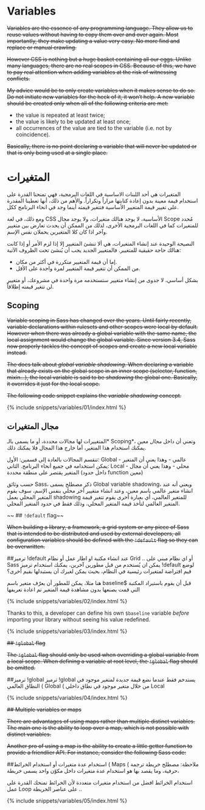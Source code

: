 
# Variables

~~Variables are the essence of any programming language. They allow us to reuse values without having to copy them over and over again. Most importantly, they make updating a value very easy. No more find and replace or manual crawling.~~

~~However CSS is nothing but a huge basket containing all our eggs. Unlike many languages, there are no real scopes in CSS. Because of this, we have to pay real attention when adding variables at the risk of witnessing conflicts.~~

~~My advice would be to only create variables when it makes sense to do so. Do not initiate new variables for the heck of it, it won’t help. A new variable should be created only when all of the following criteria are met:~~

 * the value is repeated at least twice;
 * the value is likely to be updated at least once;
 * all occurrences of the value are tied to the variable (i.e. not by coincidence).

~~Basically, there is no point declaring a variable that will never be updated or that is only being used at a single place.~~

# المتغيرات
المتغيرات هي أحد اللبنات الاساسية في اللغات البرمجية، فهي تمنحنا القدرة على استخدام قيمة معينة بدون إعادة كتابتها مراراً وتكراراً. والأهم من ذلك، أنها تعطينا المقدرة على تغيير قيمة المتغيير الأساسية فتتغير قيمته أينما وجد في انحاء البرنامج ككل.

ومع ذلك، في لغة CSS الأساسية، لا يوجد هنالك متغيرات، ولا يوجد مجال Scope مُحدد للمتغيرات كما في اللغات البرمجية الأخرى، لذلك من الممكن أن يحدث تعارض بين متغيير وآخر اذا كان كلا المتغيرين يحملان نفس الإسم.

النصيحة الوحيدة عند إنشاء المتغيرات، هي ألا تنشئ المتغيير إلا إذا لزم الأمر أو إذا كانت هنالك حاجة حقيقية للمتغيير. فالمتغيير الجديد يجب أن يُنشئ تحت الظروف الآتية:
* إما أن قيمة المتغيير متكررة في أكثر من مكان.
* من الممكن أن تتغير قيمة المتغيير لمرة واحدة على الأقل.

بشكل أساسي، لا جدوى من إنشاء متغيير ستستخدمه مرة واحدة في مشروعك، أو متغيير لن تتغير قيمته إطلاقاً.


## Scoping

~~Variable scoping in Sass has changed over the years. Until fairly recently, variable declarations within rulesets and other scopes were local by default. However when there was already a global variable with the same name, the local assignment would change the global variable. Since version 3.4, Sass now properly tackles the concept of scopes and create a new local variable instead.~~

~~The docs talk about *global variable shadowing*. When declaring a variable that already exists on the global scope in an inner scope (selector, function, mixin...), the local variable is said to be *shadowing* the global one. Basically, it overrides it just for the local scope.~~

~~The following code snippet explains the *variable shadowing* concept.~~

{% include snippets/variables/01/index.html %}

## مجال المتغيرات

المتغييرات لها مجالات محددة، أو ما يسمى بالـ* Scoping*، وتعني أن داخل *مجال* معين يمكنك استخدام هذا المتغير، أما خارج هذا المجال فلا يمكنك ذلك.

تنقسم المجالات بالعادة إلى قسمين:
الأول: Global - عالمي - وهذا يعني أن المتغير يمكن استخدامه في جميع أنحاء البرنامج.
الثاني: Local - محلي - وهذا يعني أن مجال المتغير يقتصر على منطقة محددة (داخل حدود function معين)


حسب وثائق Sass، ذكر مصطلح يسمى Global variable shadowing، ويعني أنه عند انشاء متغير عالمي باسم معين، وعند انشاء متغيير آخر محلي بنفس الإسم، سوف يقوم المتغير المحلي بعمل shadowing للمتغير العالمي، أي بعبارة أخرى يقوم تتغير قيمة المتغير العالمي لتأخذ قيمة المتغير المحلي، وذلك فقط في حدود المتغير المحلي.


~~  ## `!default` flag~~

~~When building a library, a framework, a grid system or any piece of Sass that is intended to be distributed and used by external developers, all configuration variables should be defined with the `!default` flag so they can be overwritten.~~


##ترميز !default
عند انشاء مكتبة او اطار عمل أو نظام Grid .. أو اي نظام مبني على Sass يمكن ان يُستخدم من قبل مطورين آخرين، يمكنك استخدام ترميز !default لوضع قيم افتراضة لمتغيرات رئيسية في النظام، بحيث يمكن لغيرك أن يستبدلها بقيم أخرى؟

هنا مثلا، يمكن للمطور أن يعرّف متغير باسم baseline$ قبل أن يقوم باستيراد المكتبة التي قمت بصنعها بدون مشاهدة قيمة المتغير تم اعادة تعريفها

{% include snippets/variables/02/index.html %}

Thanks to this, a developer can define his own `$baseline` variable *before* importing your library without seeing his value redefined.

{% include snippets/variables/03/index.html %}

~~## `!global` flag~~

~~The `!global` flag should only be used when overriding a global variable from a local scope. When defining a variable at root level, the `!global` flag should be omitted.~~

##ترميز !global
ترميز !global يستدخم فقط عندما نضع	 قيمة جديدة لمتغير موجود في النطاق العالمي ( Global ( من خلال متغير موجود في نطاق داخلي Local 

{% include snippets/variables/04/index.html %}

~~## Multiple variables or maps~~

~~There are advantages of using maps rather than multiple distinct variables. The main one is the ability to loop over a map, which is not possible with distinct variables.~~

~~Another pro of using a map is the ability to create a little getter function to provide a friendlier API. For instance, consider the following Sass code:~~

##استخدام عدة متغيرات أو استخدام الخرائط ( Maps (
ملاحظة: مصطلح خريطة ترجمة حرفية، وما يقصد بها هو استخدام عدة متغيرات داخل مكوّن واحد يسمى خريطة، 

استخدام الخرائط افضل من استخدام متغيرات متعددة لأن الخرائط تمنحك القدرة على عمل Loop على عناصر الخريطة ..


{% include snippets/variables/05/index.html %}
